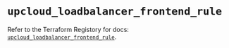 # `upcloud_loadbalancer_frontend_rule`

Refer to the Terraform Registory for docs: [`upcloud_loadbalancer_frontend_rule`](https://www.terraform.io/docs/providers/upcloud/r/loadbalancer_frontend_rule).
